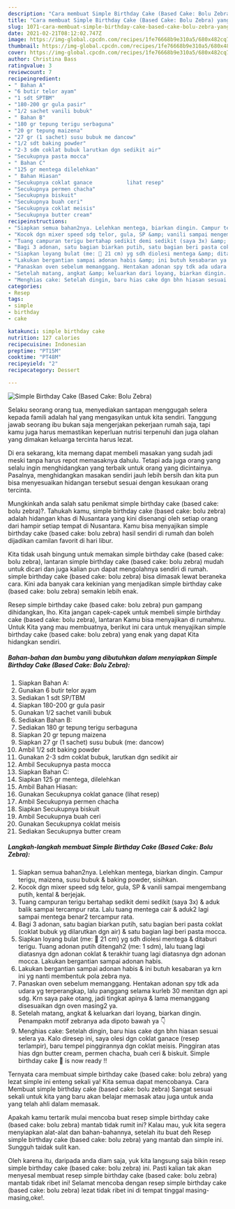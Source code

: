 ```yaml
---
description: "Cara membuat Simple Birthday Cake (Based Cake: Bolu Zebra) yang enak Untuk Jualan"
title: "Cara membuat Simple Birthday Cake (Based Cake: Bolu Zebra) yang enak Untuk Jualan"
slug: 1071-cara-membuat-simple-birthday-cake-based-cake-bolu-zebra-yang-enak-untuk-jualan
date: 2021-02-21T08:12:02.747Z
image: https://img-global.cpcdn.com/recipes/1fe76668b9e310a5/680x482cq70/simple-birthday-cake-based-cake-bolu-zebra-foto-resep-utama.jpg
thumbnail: https://img-global.cpcdn.com/recipes/1fe76668b9e310a5/680x482cq70/simple-birthday-cake-based-cake-bolu-zebra-foto-resep-utama.jpg
cover: https://img-global.cpcdn.com/recipes/1fe76668b9e310a5/680x482cq70/simple-birthday-cake-based-cake-bolu-zebra-foto-resep-utama.jpg
author: Christina Bass
ratingvalue: 3
reviewcount: 7
recipeingredient:
- " Bahan A"
- "6 butir telor ayam"
- "1 sdt SPTBM"
- "180-200 gr gula pasir"
- "1/2 sachet vanili bubuk"
- " Bahan B"
- "180 gr tepung terigu serbaguna"
- "20 gr tepung maizena"
- "27 gr (1 sachet) susu bubuk me dancow"
- "1/2 sdt baking powder"
- "2-3 sdm coklat bubuk larutkan dgn sedikit air"
- "Secukupnya pasta mocca"
- " Bahan C"
- "125 gr mentega dilelehkan"
- " Bahan Hiasan"
- "Secukupnya coklat ganace           lihat resep"
- "Secukupnya permen chacha"
- "Secukupnya biskuit"
- "Secukupnya buah ceri"
- "Secukupnya coklat meisis"
- "Secukupnya butter cream"
recipeinstructions:
- "Siapkan semua bahan2nya. Lelehkan mentega, biarkan dingin. Campur terigu, maizena, susu bubuk &amp; baking powder, sisihkan."
- "Kocok dgn mixer speed sdg telor, gula, SP &amp; vanili sampai mengembang putih, kental &amp; berjejak."
- "Tuang campuran terigu bertahap sedikit demi sedikit (saya 3x) &amp; aduk balik sampai tercampur rata. Lalu tuang mentega cair &amp; aduk2 lagi sampai mentega benar2 tercampur rata."
- "Bagi 3 adonan, satu bagian biarkan putih, satu bagian beri pasta coklat (coklat bubuk yg dilarutkan dgn air) &amp; satu bagian lagi beri pasta mocca."
- "Siapkan loyang bulat (me: 🚫 21 cm) yg sdh diolesi mentega &amp; ditaburi terigu. Tuang adonan putih ditengah2 (me: 1 sdm), lalu tuang lagi diatasnya dgn adonan coklat &amp; terakhir tuang lagi diatasnya dgn adonan mocca. Lakukan bergantian sampai adonan habis."
- "Lakukan bergantian sampai adonan habis &amp; ini butuh kesabaran ya krn ini yg nanti membentuk pola zebra nya."
- "Panaskan oven sebelum memanggang. Hentakan adonan spy tdk ada udara yg terperangkap, lalu panggang selama kurleb 30 menitan dgn api sdg. Krn saya pake otang, jadi tingkat apinya &amp; lama memanggang disesuaikan dgn oven masing2 ya."
- "Setelah matang, angkat &amp; keluarkan dari loyang, biarkan dingin. Penampakn motif zebranya ada dipoto bawah ya 👇"
- "Menghias cake: Setelah dingin, baru hias cake dgn bhn hiasan sesuai selera ya. Kalo diresep ini, saya olesi dgn coklat ganace (resep terlampir), baru tempel pinggirannya dgn coklat meisis. Pinggiran atas hias dgn butter cream, permen chacha, buah ceri &amp; biskuit. Simple birthday cake 🎂 is now ready !!"
categories:
- Resep
tags:
- simple
- birthday
- cake

katakunci: simple birthday cake 
nutrition: 127 calories
recipecuisine: Indonesian
preptime: "PT15M"
cooktime: "PT48M"
recipeyield: "2"
recipecategory: Dessert

---
```



![Simple Birthday Cake (Based Cake: Bolu Zebra)](https://img-global.cpcdn.com/recipes/1fe76668b9e310a5/680x482cq70/simple-birthday-cake-based-cake-bolu-zebra-foto-resep-utama.jpg)

Selaku seorang orang tua, menyediakan santapan menggugah selera kepada famili adalah hal yang mengasyikan untuk kita sendiri. Tanggung jawab seorang ibu bukan saja mengerjakan pekerjaan rumah saja, tapi kamu juga harus memastikan keperluan nutrisi terpenuhi dan juga olahan yang dimakan keluarga tercinta harus lezat.

Di era  sekarang, kita memang dapat membeli masakan yang sudah jadi meski tanpa harus repot memasaknya dahulu. Tetapi ada juga orang yang selalu ingin menghidangkan yang terbaik untuk orang yang dicintainya. Pasalnya, menghidangkan masakan sendiri jauh lebih bersih dan kita pun bisa menyesuaikan hidangan tersebut sesuai dengan kesukaan orang tercinta. 



Mungkinkah anda salah satu penikmat simple birthday cake (based cake: bolu zebra)?. Tahukah kamu, simple birthday cake (based cake: bolu zebra) adalah hidangan khas di Nusantara yang kini disenangi oleh setiap orang dari hampir setiap tempat di Nusantara. Kamu bisa menyajikan simple birthday cake (based cake: bolu zebra) hasil sendiri di rumah dan boleh dijadikan camilan favorit di hari libur.

Kita tidak usah bingung untuk memakan simple birthday cake (based cake: bolu zebra), lantaran simple birthday cake (based cake: bolu zebra) mudah untuk dicari dan juga kalian pun dapat mengolahnya sendiri di rumah. simple birthday cake (based cake: bolu zebra) bisa dimasak lewat beraneka cara. Kini ada banyak cara kekinian yang menjadikan simple birthday cake (based cake: bolu zebra) semakin lebih enak.

Resep simple birthday cake (based cake: bolu zebra) pun gampang dihidangkan, lho. Kita jangan capek-capek untuk membeli simple birthday cake (based cake: bolu zebra), lantaran Kamu bisa menyajikan di rumahmu. Untuk Kita yang mau membuatnya, berikut ini cara untuk menyajikan simple birthday cake (based cake: bolu zebra) yang enak yang dapat Kita hidangkan sendiri.

<!--inarticleads1-->

##### Bahan-bahan dan bumbu yang dibutuhkan dalam menyiapkan Simple Birthday Cake (Based Cake: Bolu Zebra):

1. Siapkan  Bahan A:
1. Gunakan 6 butir telor ayam
1. Sediakan 1 sdt SP/TBM
1. Siapkan 180-200 gr gula pasir
1. Gunakan 1/2 sachet vanili bubuk
1. Sediakan  Bahan B:
1. Sediakan 180 gr tepung terigu serbaguna
1. Siapkan 20 gr tepung maizena
1. Siapkan 27 gr (1 sachet) susu bubuk (me: dancow)
1. Ambil 1/2 sdt baking powder
1. Gunakan 2-3 sdm coklat bubuk, larutkan dgn sedikit air
1. Ambil Secukupnya pasta mocca
1. Siapkan  Bahan C:
1. Siapkan 125 gr mentega, dilelehkan
1. Ambil  Bahan Hiasan:
1. Gunakan Secukupnya coklat ganace           (lihat resep)
1. Ambil Secukupnya permen chacha
1. Siapkan Secukupnya biskuit
1. Ambil Secukupnya buah ceri
1. Gunakan Secukupnya coklat meisis
1. Sediakan Secukupnya butter cream




<!--inarticleads2-->

##### Langkah-langkah membuat Simple Birthday Cake (Based Cake: Bolu Zebra):

1. Siapkan semua bahan2nya. Lelehkan mentega, biarkan dingin. Campur terigu, maizena, susu bubuk &amp; baking powder, sisihkan.
1. Kocok dgn mixer speed sdg telor, gula, SP &amp; vanili sampai mengembang putih, kental &amp; berjejak.
1. Tuang campuran terigu bertahap sedikit demi sedikit (saya 3x) &amp; aduk balik sampai tercampur rata. Lalu tuang mentega cair &amp; aduk2 lagi sampai mentega benar2 tercampur rata.
1. Bagi 3 adonan, satu bagian biarkan putih, satu bagian beri pasta coklat (coklat bubuk yg dilarutkan dgn air) &amp; satu bagian lagi beri pasta mocca.
1. Siapkan loyang bulat (me: 🚫 21 cm) yg sdh diolesi mentega &amp; ditaburi terigu. Tuang adonan putih ditengah2 (me: 1 sdm), lalu tuang lagi diatasnya dgn adonan coklat &amp; terakhir tuang lagi diatasnya dgn adonan mocca. Lakukan bergantian sampai adonan habis.
1. Lakukan bergantian sampai adonan habis &amp; ini butuh kesabaran ya krn ini yg nanti membentuk pola zebra nya.
1. Panaskan oven sebelum memanggang. Hentakan adonan spy tdk ada udara yg terperangkap, lalu panggang selama kurleb 30 menitan dgn api sdg. Krn saya pake otang, jadi tingkat apinya &amp; lama memanggang disesuaikan dgn oven masing2 ya.
1. Setelah matang, angkat &amp; keluarkan dari loyang, biarkan dingin. Penampakn motif zebranya ada dipoto bawah ya 👇
1. Menghias cake: Setelah dingin, baru hias cake dgn bhn hiasan sesuai selera ya. Kalo diresep ini, saya olesi dgn coklat ganace (resep terlampir), baru tempel pinggirannya dgn coklat meisis. Pinggiran atas hias dgn butter cream, permen chacha, buah ceri &amp; biskuit. Simple birthday cake 🎂 is now ready !!




Ternyata cara membuat simple birthday cake (based cake: bolu zebra) yang lezat simple ini enteng sekali ya! Kita semua dapat mencobanya. Cara Membuat simple birthday cake (based cake: bolu zebra) Sangat sesuai sekali untuk kita yang baru akan belajar memasak atau juga untuk anda yang telah ahli dalam memasak.

Apakah kamu tertarik mulai mencoba buat resep simple birthday cake (based cake: bolu zebra) mantab tidak rumit ini? Kalau mau, yuk kita segera menyiapkan alat-alat dan bahan-bahannya, setelah itu buat deh Resep simple birthday cake (based cake: bolu zebra) yang mantab dan simple ini. Sungguh taidak sulit kan. 

Oleh karena itu, daripada anda diam saja, yuk kita langsung saja bikin resep simple birthday cake (based cake: bolu zebra) ini. Pasti kalian tak akan menyesal membuat resep simple birthday cake (based cake: bolu zebra) mantab tidak ribet ini! Selamat mencoba dengan resep simple birthday cake (based cake: bolu zebra) lezat tidak ribet ini di tempat tinggal masing-masing,oke!.

